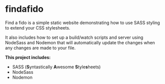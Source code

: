 # findafido

Find a fido is a simple static website demonstrating how to use SASS styling to extend your CSS stylesheets. 

It also includes how to set up a build/watch scripts and server using NodeSass and Nodemon that will automatically update the changes when any changes are made to your file.

**This project includes:**

- SASS (**S**yntastically **A**wesome **S**tyle**s**heets)
- NodeSass
- Nodemon
